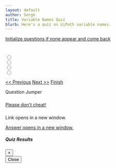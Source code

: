 ```yaml
---
layout: default
author: Serge
title: Variable Names Quiz
blurb: Here's a quiz on UiPath variable names.
---
```

<div class="container">
<script>
  class Exam {
    constructor(examQuestions) {
  
    this.graded=false;
  	//console.log("The size is: " + examQuestions.length);
  	examQuestions = JSON.parse(examQuestions);
  	console.log("The size is: " + examQuestions.length);
  	examQuestions = examQuestions.slice(10,15);
  	console.log("In constructor with these: " + examQuestions);
        this.questions = new Array();
  		let i = 0;
  		//console.log("Start of for loop" + questions.length);
  		//alert("About to enter for loop");
  	  	for (i = 0; i < examQuestions.length; i++) {
  			let id = examQuestions[i].id;
  			//alert(id);
  			let query = examQuestions[i].query;
  			let answer = examQuestions[i].answer;
  			let options = new Array();
  			let objectives = new Array();
  			//console.log("Start of j loop" + examQuestions[i].options.length);
  			let j = 0;
  			for (j = 0; j < examQuestions[i].options.length; j++) {
  				let text = examQuestions[i].options[j].text;
  				let correct = examQuestions[i].options[j].correct;
  				let selected = examQuestions[i].options[j].selected;
  				options.push(new Option(text, correct, selected));
  				//console.log(text);
  				//console.log("Value of j" + j);
  			}
  			let k = 0;
  			for (k = 0; k < examQuestions[i].objectives.length; k++) {
  				objectives.push(examQuestions[i].objectives[k]);
  				//console.log(k);
  			}
  			let question = new Question(id, query, answer, options, objectives);
  			this.questions.push(question);
  			//console.log('Question done');
  		}
  		//console.log("Done for loop");
    }
  }
  
  class Question {
    constructor(id, query, answer, options, objectives) {
      this.id=id;
      this.query = query;
      this.answer = answer;
      this.options = options;
      this.objectives = objectives;
      this.correctCount = 0;
	    let i = 0;
	    for (i = 0; i < options.length; i++) {
		    if (options[i].correct) {
		    this.correctCount++;
		  }
      console.log(this.correctCount);
	    console.log(this.isMultipleChoice());
	}
    }
    isMultipleChoice() {
      return this.correctCount > 1;
    }
  }
  class Option {
    constructor(text, correct, selected) {
      this.text = text;
      this.correct = correct;
      this.selected = selected;
    }
     isAnsweredCorrectly() {
      return (this.correct && this.selected);
    }
  }
  
  var questions = localStorage.getItem("questions");
    
  console.log("Questions after pull " + questions);
  
  var exam = new Exam(questions);
  console.log(exam);
  
  var questionNumber = 0;
  
  window.addEventListener('load', function () {
    displayQuestion(0);
    document.getElementById("question-jumper").innerHTML;
    let buttons = "";
    	for (i = 0; i < exam.questions.length; i++) {
  		var aTag = document.createElement('a');
  		aTag.setAttribute('onClick','displayQuestion(\''+ i + '\')');
  		aTag.setAttribute('class','btn btn-info mr-2');
  		aTag.setAttribute('id', 'jumpTo'+i);
  		aTag.innerHTML = "" + (i+1);
  		document.getElementById("question-jumper").append(aTag);
  	}
  })
  
  navigateQuestions = function(number){
  console.log('navigateQuestions' + number);
  	if(number=='next') {
  		number = questionNumber + 1;
  	}
  	if(number=='previous') {
  		number = questionNumber - 1;
  	}
  	displayQuestion(number);
  }
  
  displayQuestion = function(number){
  
  	console.log("Number to display is " + number);
  
  	exam.questions[questionNumber].options[0].checked = document.getElementById("option0").checked;
  	exam.questions[questionNumber].options[1].checked = document.getElementById("option1").checked;
  	exam.questions[questionNumber].options[2].checked = document.getElementById("option2").checked;
  	exam.questions[questionNumber].options[3].checked = document.getElementById("option3").checked;
  
      questionNumber = number;
  
  	questionNumber = parseInt(number, 10);
  
  	let questionNumberDisplay = parseInt(number, 10) + 1;
  	document.getElementById("questionNumber").innerHTML = "Question " + questionNumberDisplay;
  	document.getElementById("query").innerHTML = exam.questions[questionNumber].query + " (choose " + exam.questions[questionNumber].correctCount + ")";;
  	document.getElementById("labelOption0").innerHTML = exam.questions[questionNumber].options[0].text;
  	document.getElementById("labelOption1").innerHTML = exam.questions[questionNumber].options[1].text;
  	document.getElementById("labelOption2").innerHTML = exam.questions[questionNumber].options[2].text;
  	document.getElementById("labelOption3").innerHTML = exam.questions[questionNumber].options[3].text;
  
  	document.getElementById("answerLink").innerHTML = exam.questions[questionNumber].query;
  	document.getElementById("answerLink").setAttribute("href", exam.questions[questionNumber].answer);
  	
  
  	
  	document.getElementById("option0").checked = exam.questions[questionNumber].options[0].checked;
  	document.getElementById("option1").checked = exam.questions[questionNumber].options[1].checked;
  	document.getElementById("option2").checked = exam.questions[questionNumber].options[2].checked;
  	document.getElementById("option3").checked = exam.questions[questionNumber].options[3].checked;	
  	
  	var radios = document.querySelectorAll('input[type="radio"]:checked');
  	var value = radios.length>0? radios[0].value: null;
  	
  	
  	document.getElementById("previous").setAttribute("class", "enabled btn btn-primary");
  	document.getElementById("next").setAttribute("class", "enabled btn btn-primary");
  	if (questionNumber==0) {
  		document.getElementById("previous").setAttribute("class", "disabled btn btn-primary");
  	}
  	if (questionNumber == (exam.questions.length-1)) {
  		document.getElementById("next").setAttribute("class", "disabled btn btn-primary");
  	}
    
    if (exam.graded) {
		  highlightCorrectAnswers();
	  }
  	
  }
  
  highlightCorrectAnswers = function() {

		let i = 0;
		for (i = 0; i < exam.questions[questionNumber].options.length; i++) {
			if (exam.questions[questionNumber].options[i].correct) {
				console.log('outerOptionDiv' + i);
				document.getElementById('outerOptionDiv' + i).classList.add("class", "border");
				document.getElementById('outerOptionDiv' + i).classList.add("class", "border-success");
			} else {
				document.getElementById('outerOptionDiv' + i).classList.remove("class", "border");
				document.getElementById('outerOptionDiv' + i).classList.remove("class", "border-success");
			}
		}

}
  
  gradeExam = function(){
  
    exam.graded=true;
  
  	//Make sure changes on the question they asked for the grade to be there.
  	exam.questions[questionNumber].options[0].checked = document.getElementById("option0").checked;
  	exam.questions[questionNumber].options[1].checked = document.getElementById("option1").checked;
  	exam.questions[questionNumber].options[2].checked = document.getElementById("option2").checked;
  	exam.questions[questionNumber].options[3].checked = document.getElementById("option3").checked;
  
  	let checkboxes = document.querySelectorAll(".option-radio");
	  let i = 0; 
	  for (i=0; i<checkboxes.length;i++) {
		  checkboxes[i].disabled=true;
	  } 
  
  
  	let correctCount = 0; 
    
  	for (i = 0; i < exam.questions.length; i++) {
  		let correct = true;
  		for (j = 0; j < exam.questions[i].options.length; j++) {
  			correct = (exam.questions[i].options[j].checked == exam.questions[i].options[j].correct);
  			if (correct == false) {
  				
  				document.getElementById('jumpTo'+i).setAttribute('class', 'btn btn-danger  mr-2');
  				break;
  			} else {
  				document.getElementById('jumpTo'+i).setAttribute('class', 'btn btn-success  mr-2');
  			}
  		}
  		if (correct) {correctCount++}
  	}
  	//alert(correctCount);
    highlightCorrectAnswers();
  	document.getElementById('score').innerHTML = 'You got '  + correctCount + ' out of ' + exam.questions[i].length + ' correct.';
    document.getElementById('finish').setAttribute('class', 'invisible');
  	
  }
  
</script>
<a href="/questions.html">Initialize questions if none appear and come back</a>
<br/><br/>

<div class="container">
  <div class="card">
    <div class="card-header" id="questionNumber"></div>
    <div class="card-body">
      <h3 class="card-title" id="query"></h3>
      <div class="form-check my-2" id="outerOptionDiv0">
        <input class="form-check-input  option-radio" type="radio" name="optionRadios" id="option0" value="option0">
        <label class="form-check-label" for="option0" id="labelOption0">
        </label>
      </div>
      <div class="form-check my-2" id="outerOptionDiv1">
        <input class="form-check-input  option-radio" type="radio" name="optionRadios" id="option1" value="option1">
        <label class="form-check-label" for="option1" id="labelOption1">
        </label>
      </div>
      <div class="form-check my-2" id="outerOptionDiv2">
        <input class="form-check-input  option-radio" type="radio" name="optionRadios" id="option2" value="option2">
        <label class="form-check-label" for="option2" id="labelOption2">
        </label>
      </div>
      <div class="form-check my-2" id="outerOptionDiv3">
        <input class="form-check-input  option-radio" type="radio" name="optionRadios" id="option3" value="option3">
        <label class="form-check-label" for="option3" id="labelOption3">
        </label>
      </div>
      <div>
        <p class="card-text mt-3">
          <a href="#" id="previous" class="btn btn-primary" onclick="navigateQuestions('previous')">&lt;&lt; Previous</a>
          <a href="#" id="next" class="btn btn-primary" onclick="navigateQuestions('next')">Next &gt;&gt;</a> 
          <a href="#" id="finish" class="btn btn-primary" data-toggle="modal" data-target="#exampleModal" onclick="gradeExam()">Finish</a>
        </p>
        <div></div>
      </div>
    </div>
  </div>
    <div class="card mt-2">
      <div class="card-header" id="questionJumperTitle">
        Question Jumper
      </div>
      <div class="card-body">
        <h3 class="card-title" id="questionJumperCardTitle"></h3>
        <p class="card-text"><span id="question-jumper"> </span></p>
      </div>
    </div>
    <div class="card mt-2">
      <div class="card-header" id="answerCard">
        <a href="#" onclick="document.getElementById('answerCardBody').classList.toggle('collapse');" >Please don't cheat!</a>
      </div>
      <div class="card-body collapse" id="answerCardBody">
        <h3 class="card-title" id="answer"></h3>
        <p class="card-text">Link opens in a new window.</p>
        <p class="card-text"><a href="#" id="answerLink" target="_blank">Answer opens in a new window.</a></p>
      </div>
    </div>

  <!-- Modal -->
  <div class="modal fade" id="exampleModal" tabindex="-1" aria-labelledby="exampleModalLabel" aria-hidden="true">
    <div class="modal-dialog">
      <div class="modal-content">
        <div class="modal-header">
          <h5 class="modal-title" id="exampleModalLabel">Quiz Results</h5>
          <button type="button" class="close" data-dismiss="modal" aria-label="Close">
          <span aria-hidden="true">&times;</span>
          </button>
        </div>
        <div id="score" class="modal-body">
        </div>
        <div class="modal-footer">
          <button type="button" class="btn btn-secondary" data-dismiss="modal">Close</button>
        </div>
      </div>
    </div>
  </div>
</div>
